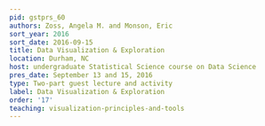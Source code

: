 ```yaml
---
pid: gstprs_60
authors: Zoss, Angela M. and Monson, Eric
sort_year: 2016
sort_date: 2016-09-15
title: Data Visualization & Exploration
location: Durham, NC
host: undergraduate Statistical Science course on Data Science
pres_date: September 13 and 15, 2016
type: Two-part guest lecture and activity
label: Data Visualization & Exploration
order: '17'
teaching: visualization-principles-and-tools
---
```

